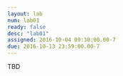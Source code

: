 ```yaml
---
layout: lab
num: lab01
ready: false
desc: "lab01"
assigned: 2016-10-04 09:30:00.00-7
due: 2016-10-13 23:59:00.00-7
---
```

TBD